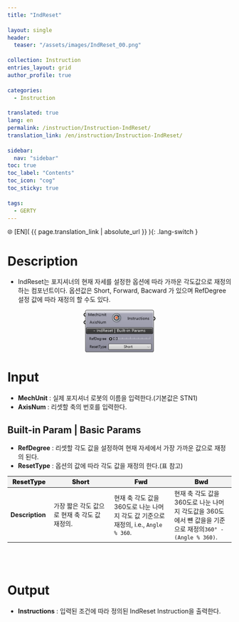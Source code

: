 ```yaml
---
title: "IndReset"

layout: single
header:
  teaser: "/assets/images/IndReset_00.png"

collection: Instruction
entries_layout: grid
author_profile: true

categories:
  - Instruction

translated: true
lang: en
permalink: /instruction/Instruction-IndReset/
translation_link: /en/instruction/Instruction-IndReset/

sidebar:
  nav: "sidebar"
toc: true
toc_label: "Contents"
toc_icon: "cog"
toc_sticky: true

tags: 
  - GERTY
---
```

🌐 [EN]( {{ page.translation_link | absolute_url }} ){: .lang-switch }

# Description

* IndReset는 포지셔너의 현재 자세를 설정한 옵션에 따라 가까운 각도값으로 재정의하는 컴포넌트이다.
옵션값은 Short, Forward, Bacward 가 있으며 RefDegree 설정 값에 따라 재정의 할 수도 있다.

<p align="center">  <img src="/assets/images/IndReset_00.png" align="center" width="32%"></p>

# Input

* **MechUnit** : 실제 포지셔너 로봇의 이름을 입력한다.(기본값은 STN1) 
* **AxisNum** : 리셋할 축의 번호를 입력한다.

## Built-in Param | Basic Params

* **RefDegree** : 리셋할 각도 값을 설정하여 현재 자세에서 가장 가까운 값으로 재정의 된다.
* **ResetType** : 옵션의 값에 따라 각도 값을 재정의 한다.(표 참고)

<p align="center">
<table style="border-collapse: collapse: width: 51 %; height: 200px;" border="0.5" data-ke-style="sytle4">
  <thead style="background-color: #F2F2F2; font-weight: bold; text-align: center;">
    <tr>
      <th style="width: 10%; height: 15px; text-align: center; font-weight: bolder;">ResetType</th>
      <th style="width: 25%; height: 15px; text-align: center; font-weight: bolder;">Short</th>
      <th style="width: 25%; height: 15x; text-align: center; font-weight: bolder;">Fwd</th>
      <th style="width: 25%; height: 15px; text-align: center; font-weight: bolder;">Bwd</th>
    </tr>
  </thead>
  <tbody>
    <tr>
      <td><strong>Description</strong></td>
      <td style="width: 25%; height: 15px;">가장 짧은 각도 값으로 현재 축 각도 값 재정의.</td>
      <td style="width: 25%; height: 15px;">현재 축 각도 값을 360도로 나눈 나머지 각도 값 기준으로 재정의, i.e., <code>Angle % 360</code>.</td>
      <td style="width: 25%; height: 15px;">현재 축 각도 값을 360도로 나눈 나머지 각도값을 360도에서 뺸 값을을 기준으로 재정의<code>360° - (Angle % 360)</code>.</td>
    </tr>
  </tbody>
</table>
</p>

# Output

* **Instructions** : 입력된 조건에 따라 정의된 IndReset Instruction을 출력한다.

